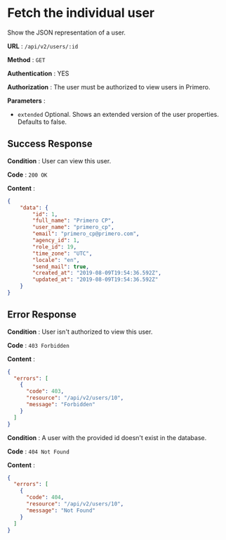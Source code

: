 # Fetch the individual user

Show the JSON representation of a user. 

**URL** : `/api/v2/users/:id`

**Method** : `GET`

**Authentication** : YES

**Authorization** : The user must be authorized to view users in Primero.

**Parameters** : 

* `extended` Optional. Shows an extended version of the user properties. Defaults to false.

## Success Response

**Condition** : User can view this user. 

**Code** : `200 OK`

**Content** :

```json
{
    "data": {
        "id": 1,
        "full_name": "Primero CP",
        "user_name": "primero_cp",
        "email": "primero_cp@primero.com",
        "agency_id": 1,
        "role_id": 19,
        "time_zone": "UTC",
        "locale": "en",
        "send_mail": true,
        "created_at": "2019-08-09T19:54:36.592Z",
        "updated_at": "2019-08-09T19:54:36.592Z"
    }
}

```
## Error Response

**Condition** : User isn't authorized to view this user. 

**Code** : `403 Forbidden`

**Content** :

```json
{
  "errors": [
    {
      "code": 403,
      "resource": "/api/v2/users/10",
      "message": "Forbidden"
    }
  ]
}

```
**Condition** : A user with the provided id doesn't exist in the database.

**Code** : `404 Not Found`

**Content** :

```json
{
  "errors": [
    {
      "code": 404,
      "resource": "/api/v2/users/10",
      "message": "Not Found"
    }
  ]
}

```
